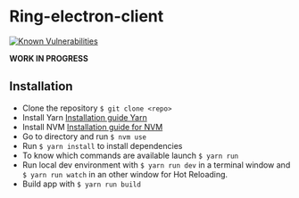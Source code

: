 # Ring-electron-client

[![Known Vulnerabilities](https://snyk.io/test/github/ventilooo/ring-electron-client/badge.svg)](https://snyk.io/test/github/ventilooo/ring-electron-client)

**WORK IN PROGRESS**

## Installation

* Clone the repository `$ git clone <repo>`
* Install Yarn [Installation guide Yarn](https://yarnpkg.com/en/docs/install)
* Install NVM [Installation guide for NVM](https://github.com/creationix/nvm#installation)
* Go to directory and run `$ nvm use`
* Run `$ yarn install` to install dependencies
* To know which commands are available launch `$ yarn run`
* Run local dev environment with `$ yarn run dev` in a terminal window and `$ yarn run watch` in an other window for Hot Reloading.
* Build app with `$ yarn run build`


